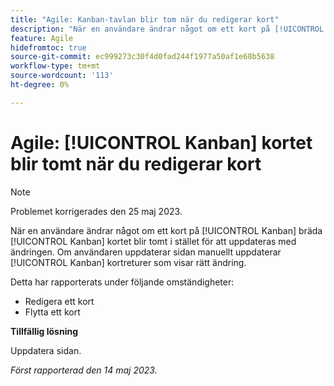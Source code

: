 ```yaml
---
title: "Agile: Kanban-tavlan blir tom när du redigerar kort"
description: "När en användare ändrar något om ett kort på [!UICONTROL Kanban] bräda [!UICONTROL Kanban] kortet blir tomt i stället för att uppdateras med ändringen. Om användaren uppdaterar sidan manuellt uppdaterar [!UICONTROL Kanban] kort returneras och rätt ändring visas."
feature: Agile
hidefromtoc: true
source-git-commit: ec999273c30f4d0fad244f1977a50af1e68b5638
workflow-type: tm+mt
source-wordcount: '113'
ht-degree: 0%

---
```



# Agile: [!UICONTROL Kanban] kortet blir tomt när du redigerar kort

>[!NOTE]
>
>Problemet korrigerades den 25 maj 2023.

När en användare ändrar något om ett kort på [!UICONTROL Kanban] bräda [!UICONTROL Kanban] kortet blir tomt i stället för att uppdateras med ändringen. Om användaren uppdaterar sidan manuellt uppdaterar [!UICONTROL Kanban] kortreturer som visar rätt ändring.

Detta har rapporterats under följande omständigheter:

* Redigera ett kort
* Flytta ett kort

**Tillfällig lösning**

Uppdatera sidan.

_Först rapporterad den 14 maj 2023._




